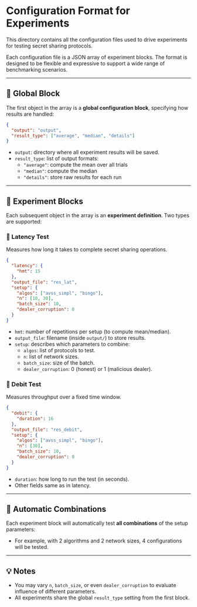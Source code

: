 # Configuration Format for Experiments

This directory contains all the configuration files used to drive experiments for testing secret sharing protocols.

Each configuration file is a JSON array of experiment blocks. The format is designed to be flexible and expressive to support a wide range of benchmarking scenarios.

---

## 📁 Global Block

The first object in the array is a **global configuration block**, specifying how results are handled:

```json
{
  "output": "output",
  "result_type": ["average", "median", "details"]
}
```

- `output`: directory where all experiment results will be saved.
- `result_type`: list of output formats:
  - `"average"`: compute the mean over all trials
  - `"median"`: compute the median
  - `"details"`: store raw results for each run

---

## 🧪 Experiment Blocks

Each subsequent object in the array is an **experiment definition**. Two types are supported:

### 🔹 Latency Test

Measures how long it takes to complete secret sharing operations.

```json
{
  "latency": {
    "hmt": 15
  },
  "output_file": "res_lat",
  "setup": {
    "algos": ["avss_simpl", "bingo"],
    "n": [10, 30],
    "batch_size": 10,
    "dealer_corruption": 0
  }
}
```

- `hmt`: number of repetitions per setup (to compute mean/median).
- `output_file`: filename (inside `output/`) to store results.
- `setup`: describes which parameters to combine:
  - `algos`: list of protocols to test.
  - `n`: list of network sizes.
  - `batch_size`: size of the batch.
  - `dealer_corruption`: 0 (honest) or 1 (malicious dealer).

### 🔹 Debit Test

Measures throughput over a fixed time window.

```json
{
  "debit": {
    "duration": 16
  },
  "output_file": "res_debit",
  "setup": {
    "algos": ["avss_simpl", "bingo"],
    "n": [30],
    "batch_size": 10,
    "dealer_corruption": 0
  }
}
```

- `duration`: how long to run the test (in seconds).
- Other fields same as in latency.

---

## 🔄 Automatic Combinations

Each experiment block will automatically test **all combinations** of the setup parameters:
- For example, with 2 algorithms and 2 network sizes, 4 configurations will be tested.

---

## 💡 Notes

- You may vary `n`, `batch_size`, or even `dealer_corruption` to evaluate influence of different parameters.
- All experiments share the global `result_type` setting from the first block.
